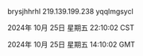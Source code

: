 brysjhhrhl 219.139.199.238 yqqlmgsycl

2024年 10月 25日 星期五 22:10:02 CST

2024年 10月 25日 星期五 14:10:02 GMT
